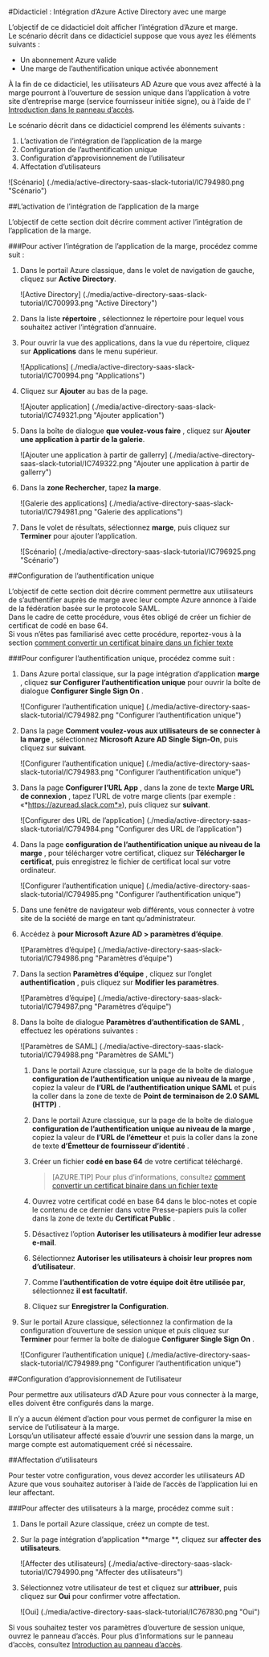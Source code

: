 <properties 
    pageTitle="Didacticiel : Intégration d’Azure Active Directory avec une marge | Microsoft Azure" 
    description="Apprenez à utiliser la marge avec Azure Active Directory pour activer l’ouverture de session unique, la mise en service automatique et bien plus encore !" 
    services="active-directory" 
    authors="jeevansd"  
    documentationCenter="na" 
    manager="femila"/>
<tags 
    ms.service="active-directory" 
    ms.devlang="na" 
    ms.topic="article" 
    ms.tgt_pltfrm="na" 
    ms.workload="identity" 
    ms.date="09/19/2016" 
    ms.author="jeedes" />

#<a name="tutorial-azure-active-directory-integration-with-slack"></a>Didacticiel : Intégration d’Azure Active Directory avec une marge
  
L’objectif de ce didacticiel doit afficher l’intégration d’Azure et marge.  
Le scénario décrit dans ce didacticiel suppose que vous ayez les éléments suivants :

-   Un abonnement Azure valide
-   Une marge de l’authentification unique activée abonnement
  
À la fin de ce didacticiel, les utilisateurs AD Azure que vous avez affecté à la marge pourront à l’ouverture de session unique dans l’application à votre site d’entreprise marge (service fournisseur initiée signe), ou à l’aide de l' [Introduction dans le panneau d’accès](active-directory-saas-access-panel-introduction.md).
  
Le scénario décrit dans ce didacticiel comprend les éléments suivants :

1.  L’activation de l’intégration de l’application de la marge
2.  Configuration de l’authentification unique
3.  Configuration d’approvisionnement de l’utilisateur
4.  Affectation d’utilisateurs

![Scénario] (./media/active-directory-saas-slack-tutorial/IC794980.png "Scénario")

##<a name="enabling-the-application-integration-for-slack"></a>L’activation de l’intégration de l’application de la marge
  
L’objectif de cette section doit décrire comment activer l’intégration de l’application de la marge.

###<a name="to-enable-the-application-integration-for-slack-perform-the-following-steps"></a>Pour activer l’intégration de l’application de la marge, procédez comme suit :

1.  Dans le portail Azure classique, dans le volet de navigation de gauche, cliquez sur **Active Directory**.

    ![Active Directory] (./media/active-directory-saas-slack-tutorial/IC700993.png "Active Directory")

2.  Dans la liste **répertoire** , sélectionnez le répertoire pour lequel vous souhaitez activer l’intégration d’annuaire.

3.  Pour ouvrir la vue des applications, dans la vue du répertoire, cliquez sur **Applications** dans le menu supérieur.

    ![Applications] (./media/active-directory-saas-slack-tutorial/IC700994.png "Applications")

4.  Cliquez sur **Ajouter** au bas de la page.

    ![Ajouter application] (./media/active-directory-saas-slack-tutorial/IC749321.png "Ajouter application")

5.  Dans la boîte de dialogue **que voulez-vous faire** , cliquez sur **Ajouter une application à partir de la galerie**.

    ![Ajouter une application à partir de gallerry] (./media/active-directory-saas-slack-tutorial/IC749322.png "Ajouter une application à partir de gallerry")

6.  Dans la **zone Rechercher**, tapez **la marge**.

    ![Galerie des applications] (./media/active-directory-saas-slack-tutorial/IC794981.png "Galerie des applications")

7.  Dans le volet de résultats, sélectionnez **marge**, puis cliquez sur **Terminer** pour ajouter l’application.

    ![Scénario] (./media/active-directory-saas-slack-tutorial/IC796925.png "Scénario")

##<a name="configuring-single-sign-on"></a>Configuration de l’authentification unique
  
L’objectif de cette section doit décrire comment permettre aux utilisateurs de s’authentifier auprès de marge avec leur compte Azure annonce à l’aide de la fédération basée sur le protocole SAML.  
Dans le cadre de cette procédure, vous êtes obligé de créer un fichier de certificat de codé en base 64.  
Si vous n’êtes pas familiarisé avec cette procédure, reportez-vous à la section [comment convertir un certificat binaire dans un fichier texte](http://youtu.be/PlgrzUZ-Y1o)

###<a name="to-configure-single-sign-on-perform-the-following-steps"></a>Pour configurer l’authentification unique, procédez comme suit :

1.  Dans Azure portal classique, sur la page intégration d’application **marge** , cliquez **sur Configurer l’authentification unique** pour ouvrir la boîte de dialogue **Configurer Single Sign On** .

    ![Configurer l’authentification unique] (./media/active-directory-saas-slack-tutorial/IC794982.png "Configurer l’authentification unique")

2.  Dans la page **Comment voulez-vous aux utilisateurs de se connecter à la marge** , sélectionnez **Microsoft Azure AD Single Sign-On**, puis cliquez sur **suivant**.

    ![Configurer l’authentification unique] (./media/active-directory-saas-slack-tutorial/IC794983.png "Configurer l’authentification unique")

3.  Dans la page **Configurer l’URL App** , dans la zone de texte **Marge URL de connexion** , tapez l’URL de votre marge clients (par exemple : «*https://azuread.slack.com*»), puis cliquez sur **suivant**.

    ![Configurer des URL de l’application] (./media/active-directory-saas-slack-tutorial/IC794984.png "Configurer des URL de l’application")

4.  Dans la page **configuration de l’authentification unique au niveau de la marge** , pour télécharger votre certificat, cliquez sur **Télécharger le certificat**, puis enregistrez le fichier de certificat local sur votre ordinateur.

    ![Configurer l’authentification unique] (./media/active-directory-saas-slack-tutorial/IC794985.png "Configurer l’authentification unique")

5.  Dans une fenêtre de navigateur web différents, vous connecter à votre site de la société de marge en tant qu’administrateur.

6.  Accédez à **pour Microsoft Azure AD \> paramètres d’équipe**.

    ![Paramètres d’équipe] (./media/active-directory-saas-slack-tutorial/IC794986.png "Paramètres d’équipe")

7.  Dans la section **Paramètres d’équipe** , cliquez sur l’onglet **authentification** , puis cliquez sur **Modifier les paramètres**.

    ![Paramètres d’équipe] (./media/active-directory-saas-slack-tutorial/IC794987.png "Paramètres d’équipe")

8.  Dans la boîte de dialogue **Paramètres d’authentification de SAML** , effectuez les opérations suivantes :

    ![Paramètres de SAML] (./media/active-directory-saas-slack-tutorial/IC794988.png "Paramètres de SAML")

    1.  Dans le portail Azure classique, sur la page de la boîte de dialogue **configuration de l’authentification unique au niveau de la marge** , copiez la valeur de **l’URL de l’authentification unique SAML** et puis la coller dans la zone de texte de **Point de terminaison de 2.0 SAML (HTTP)** .
    2.  Dans le portail Azure classique, sur la page de la boîte de dialogue **configuration de l’authentification unique au niveau de la marge** , copiez la valeur de **l’URL de l’émetteur** et puis la coller dans la zone de texte **d’Émetteur de fournisseur d’identité** .
    3.  Créer un fichier **codé en base 64** de votre certificat téléchargé.
    
        >[AZURE.TIP] Pour plus d’informations, consultez [comment convertir un certificat binaire dans un fichier texte](http://youtu.be/PlgrzUZ-Y1o)

    4.  Ouvrez votre certificat codé en base 64 dans le bloc-notes et copie le contenu de ce dernier dans votre Presse-papiers puis la coller dans la zone de texte du **Certificat Public** .
    5.  Désactivez l’option **Autoriser les utilisateurs à modifier leur adresse e-mail**.
    6.  Sélectionnez **Autoriser les utilisateurs à choisir leur propres nom d’utilisateur**.
    7.  Comme **l’authentification de votre équipe doit être utilisée par**, sélectionnez **il est facultatif**.
    8.  Cliquez sur **Enregistrer la Configuration**.

9.  Sur le portail Azure classique, sélectionnez la confirmation de la configuration d’ouverture de session unique et puis cliquez sur **Terminer** pour fermer la boîte de dialogue **Configurer Single Sign On** .

    ![Configurer l’authentification unique] (./media/active-directory-saas-slack-tutorial/IC794989.png "Configurer l’authentification unique")

##<a name="configuring-user-provisioning"></a>Configuration d’approvisionnement de l’utilisateur
  
Pour permettre aux utilisateurs d’AD Azure pour vous connecter à la marge, elles doivent être configurés dans la marge.
  
Il n’y a aucun élément d’action pour vous permet de configurer la mise en service de l’utilisateur à la marge.  
Lorsqu’un utilisateur affecté essaie d’ouvrir une session dans la marge, un marge compte est automatiquement créé si nécessaire.

##<a name="assigning-users"></a>Affectation d’utilisateurs
  
Pour tester votre configuration, vous devez accorder les utilisateurs AD Azure que vous souhaitez autoriser à l’aide de l’accès de l’application lui en leur affectant.

###<a name="to-assign-users-to-slack-perform-the-following-steps"></a>Pour affecter des utilisateurs à la marge, procédez comme suit :

1.  Dans le portail Azure classique, créez un compte de test.

2.  Sur la page intégration d’application **marge **, cliquez sur **affecter des utilisateurs**.

    ![Affecter des utilisateurs] (./media/active-directory-saas-slack-tutorial/IC794990.png "Affecter des utilisateurs")

3.  Sélectionnez votre utilisateur de test et cliquez sur **attribuer**, puis cliquez sur **Oui** pour confirmer votre affectation.

    ![Oui] (./media/active-directory-saas-slack-tutorial/IC767830.png "Oui")
  
Si vous souhaitez tester vos paramètres d’ouverture de session unique, ouvrez le panneau d’accès. Pour plus d’informations sur le panneau d’accès, consultez [Introduction au panneau d’accès](active-directory-saas-access-panel-introduction.md).